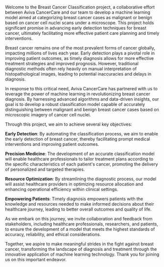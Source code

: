 Welcome to the Breast Cancer Classification project, a collaborative effort between Aviva CancerCare and our team to develop a machine learning model aimed at categorizing breast cancer cases as malignant or benign based on cancer cell nuclei scans under a microscope. This project holds significant promise in advancing early detection techniques for breast cancer, ultimately facilitating more effective patient care planning and timely interventions.

Breast cancer remains one of the most prevalent forms of cancer globally, impacting millions of lives each year. Early detection plays a pivotal role in improving patient outcomes, as timely diagnosis allows for more effective treatment strategies and improved prognosis. However, traditional diagnostic methods often rely heavily on manual interpretation of histopathological images, leading to potential inaccuracies and delays in diagnosis.

In response to this critical need, Aviva CancerCare has partnered with us to leverage the power of machine learning in revolutionizing breast cancer diagnosis. By harnessing advanced algorithms and data-driven insights, our goal is to develop a robust classification model capable of accurately distinguishing between malignant and benign breast cancer cases based on microscopic imagery of cancer cell nuclei.

Through this project, we aim to achieve several key objectives:

**Early Detection**: By automating the classification process, we aim to enable the early detection of breast cancer, thereby facilitating prompt medical interventions and improving patient outcomes.

**Precision Medicine**: The development of an accurate classification model will enable healthcare professionals to tailor treatment plans according to the specific characteristics of each patient's cancer, promoting the delivery of personalized and targeted therapies.

**Resource Optimization**: By streamlining the diagnostic process, our model will assist healthcare providers in optimizing resource allocation and enhancing operational efficiency within clinical settings.

**Empowering Patients**: Timely diagnosis empowers patients with the knowledge and resources needed to make informed decisions about their healthcare journey, leading to better overall outcomes and quality of life.

As we embark on this journey, we invite collaboration and feedback from stakeholders, including healthcare professionals, researchers, and patients, to ensure the development of a model that meets the highest standards of accuracy, reliability, and ethical considerations.

Together, we aspire to make meaningful strides in the fight against breast cancer, transforming the landscape of diagnosis and treatment through the innovative application of machine learning technology. Thank you for joining us on this important endeavor.
